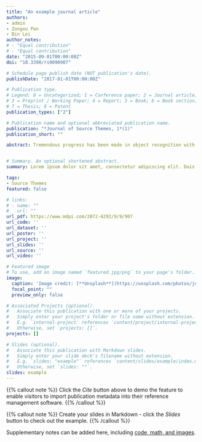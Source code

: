 ```yaml
---
title: "An example journal article"
authors:
- admin
- Zongxu Pan
- Bin Lei
author_notes:
# - "Equal contribution"
# - "Equal contribution"
date: "2015-09-01T00:00:00Z"
doi: "10.3390/rs9090907"

# Schedule page publish date (NOT publication's date).
publishDate: "2017-01-01T00:00:00Z"

# Publication type.
# Legend: 0 = Uncategorized; 1 = Conference paper; 2 = Journal article;
# 3 = Preprint / Working Paper; 4 = Report; 5 = Book; 6 = Book section;
# 7 = Thesis; 8 = Patent
publication_types: ["2"]

# Publication name and optional abbreviated publication name.
publication: "*Journal of Source Themes, 1*(1)"
publication_short: ""

abstract: Tremendous progress has been made in object recognition with deep convolutional neural networks (CNNs), thanks to the availability of large-scale annotated dataset. With the ability of learning highly hierarchical image feature extractors, deep CNNs are also expected to solve the Synthetic Aperture Radar (SAR) target classification problems. However, the limited labeled SAR target data becomes a handicap to train a deep CNN. To solve this problem, we propose a transfer learning based method, making knowledge learned from sufficient unlabeled SAR scene images transferrable to labeled SAR target data. We design an assembled CNN architecture consisting of a classification pathway and a reconstruction pathway, together with a feedback bypass additionally. Instead of training a deep network with limited dataset from scratch, a large number of unlabeled SAR scene images are used to train the reconstruction pathway with stacked convolutional auto-encoders (SCAE) at first. Then, these pre-trained convolutional layers are reused to transfer knowledge to SAR target classification tasks, with feedback bypass introducing the reconstruction loss simultaneously. The experimental results demonstrate that transfer learning leads to a better performance in the case of scarce labeled training data and the additional feedback bypass with reconstruction loss helps to boost the capability of classification pathway.


# Summary. An optional shortened abstract.
summary: Lorem ipsum dolor sit amet, consectetur adipiscing elit. Duis posuere tellus ac convallis placerat. Proin tincidunt magna sed ex sollicitudin condimentum.

tags:
- Source Themes
featured: false

# links:
# - name: ""
#   url: ""
url_pdf: https://www.mdpi.com/2072-4292/9/9/907
url_code: ''
url_dataset: ''
url_poster: ''
url_project: ''
url_slides: ''
url_source: ''
url_video: ''

# Featured image
# To use, add an image named `featured.jpg/png` to your page's folder. 
image:
  caption: 'Image credit: [**Unsplash**](https://unsplash.com/photos/jdD8gXaTZsc)'
  focal_point: ""
  preview_only: false

# Associated Projects (optional).
#   Associate this publication with one or more of your projects.
#   Simply enter your project's folder or file name without extension.
#   E.g. `internal-project` references `content/project/internal-project/index.md`.
#   Otherwise, set `projects: []`.
projects: []

# Slides (optional).
#   Associate this publication with Markdown slides.
#   Simply enter your slide deck's filename without extension.
#   E.g. `slides: "example"` references `content/slides/example/index.md`.
#   Otherwise, set `slides: ""`.
slides: example
---
```


{{% callout note %}}
Click the *Cite* button above to demo the feature to enable visitors to import publication metadata into their reference management software.
{{% /callout %}}

{{% callout note %}}
Create your slides in Markdown - click the *Slides* button to check out the example.
{{% /callout %}}

Supplementary notes can be added here, including [code, math, and images](https://wowchemy.com/docs/writing-markdown-latex/).
